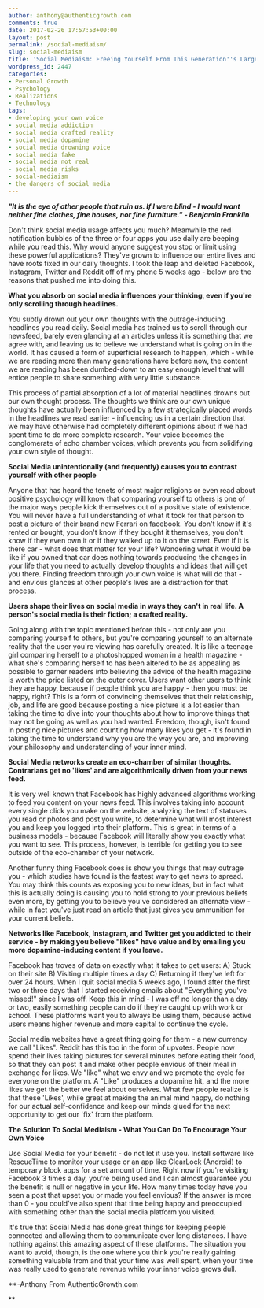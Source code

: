 ```yaml
---
author: anthony@authenticgrowth.com
comments: true
date: 2017-02-26 17:57:53+00:00
layout: post
permalink: /social-mediaism/
slug: social-mediaism
title: 'Social Mediaism: Freeing Yourself From This Generation''s Largest Addiction'
wordpress_id: 2447
categories:
- Personal Growth
- Psychology
- Realizations
- Technology
tags:
- developing your own voice
- social media addiction
- social media crafted reality
- social media dopamine
- social media drowning voice
- social media fake
- social media not real
- social media risks
- social-mediaism
- the dangers of social media
---
```


_**"It is the eye of other people that ruin us. If I were blind - I would want neither fine clothes, fine houses, nor fine furniture." - Benjamin Franklin**_


Don't think social media usage affects you much? Meanwhile the red notification bubbles of the three or four apps you use daily are beeping while you read this. Why would anyone suggest you stop or limit using these powerful applications? They've grown to influence our entire lives and have roots fixed in our daily thoughts. I took the leap and deleted Facebook, Instagram, Twitter and Reddit off of my phone 5 weeks ago - below are the reasons that pushed me into doing this.




**What you absorb on social media influences your thinking, even if you're only scrolling through headlines.**




You subtly drown out your own thoughts with the outrage-inducing headlines you read daily. Social media has trained us to scroll through our newsfeed, barely even glancing at an articles unless it is something that we agree with, and leaving us to believe we understand what is going on in the world. It has caused a form of superficial research to happen, which - while we are reading more than many generations have before now, the content we are reading has been dumbed-down to an easy enough level that will entice people to share something with very little substance.




This process of partial absorption of a lot of material headlines drowns out our own thought process. The thoughts we think are our own unique thoughts have actually been influenced by a few strategically placed words in the headlines we read earlier - influencing us in a certain direction that we may have otherwise had completely different opinions about if we had spent time to do more complete research. Your voice becomes the conglomerate of echo chamber voices, which prevents you from solidifying your own style of thought.

**Social Media unintentionally (and frequently) causes you to contrast yourself with other people**




Anyone that has heard the tenets of most major religions or even read about positive psychology will know that comparing yourself to others is one of the major ways people kick themselves out of a positive state of existence. You will never have a full understanding of what it took for that person to post a picture of their brand new Ferrari on facebook. You don't know if it's rented or bought, you don't know if they bought it themselves, you don't know if they even own it or if they walked up to it on the street. Even if it is there car - what does that matter for your life? Wondering what it would be like if you owned that car does nothing towards producing the changes in your life that you need to actually develop thoughts and ideas that will get you there. Finding freedom through your own voice is what will do that - and envious glances at other people's lives are a distraction for that process.




**Users shape their lives on social media in ways they can't in real life. A person's social media is their fiction; a crafted reality.**




Going along with the topic mentioned before this - not only are you comparing yourself to others, but you're comparing yourself to an alternate reality that the user you're viewing has carefully created. It is like a teenage girl comparing herself to a photoshopped woman in a health magazine - what she's comparing herself to has been altered to be as appealing as possible to garner readers into believing the advice of the health magazine is worth the price listed on the outer cover. Users want other users to think they are happy, because if people think you are happy - then you must be happy, right? This is a form of convincing themselves that their relationship, job, and life are good because posting a nice picture is a lot easier than taking the time to dive into your thoughts about how to improve things that may not be going as well as you had wanted. Freedom, though, isn't found in posting nice pictures and counting how many likes you get - it's found in taking the time to understand why you are the way you are, and improving your philosophy and understanding of your inner mind.




**Social Media networks create an eco-chamber of similar thoughts. Contrarians get no 'likes' and are algorithmically driven from your news feed.**




It is very well known that Facebook has highly advanced algorithms working to feed you content on your news feed. This involves taking into account every single click you make on the website, analyzing the text of statuses you read or photos and post you write, to determine what will most interest you and keep you logged into their platform. This is great in terms of a business models - because Facebook will literally show you exactly what you want to see. This process, however, is terrible for getting you to see outside of the eco-chamber of your network. 




Another funny thing Facebook does is show you things that may outrage you - which studies have found is the fastest way to get news to spread. You may think this counts as exposing you to new ideas, but in fact what this is actually doing is causing you to hold strong to your previous beliefs even more, by getting you to believe you've considered an alternate view - while in fact you've just read an article that just gives you ammunition for your current beliefs.

**Networks like Facebook, Instagram, and Twitter get you addicted to their service - by making you believe "likes" have value and by emailing you more dopamine-inducing content if you leave.**




Facebook has troves of data on exactly what it takes to get users: A) Stuck on their site B) Visiting multiple times a day C) Returning if they've left for over 24 hours. When I quit social media 5 weeks ago, I found after the first two or three days that I started receiving emails about "Everything you've missed!" since I was off. Keep this in mind - I was off no longer than a day or two, easily something people can do if they're caught up with work or school. These platforms want you to always be using them, because active users means higher revenue and more capital to continue the cycle.





Social media websites have a great thing going for them - a new currency we call "Likes". Reddit has this too in the form of upvotes. People now spend their lives taking pictures for several minutes before eating their food, so that they can post it and make other people envious of their meal in exchange for likes. We "like" what we envy and we promote the cycle for everyone on the platform. A "Like" produces a dopamine hit, and the more likes we get the better we feel about ourselves. What few people realize is that these 'Likes', while great at making the animal mind happy, do nothing for our actual self-confidence and keep our minds glued for the next opportunity to get our 'fix' from the platform.





**The Solution To Social Mediaism - What You Can Do To Encourage Your Own Voice**




Use Social Media for your benefit - do not let it use you. Install software like RescueTime to monitor your usage or an app like ClearLock (Android) to temporary block apps for a set amount of time. Right now if you're visiting Facebook 3 times a day, you're being used and I can almost guarantee you the benefit is null or negative in your life. How many times today have you seen a post that upset you or made you feel envious? If the answer is more than 0 - you could've also spent that time being happy and preoccupied with something other than the social media platform you visited.  




It's true that Social Media has done great things for keeping people connected and allowing them to communicate over long distances. I have nothing against this amazing aspect of these platforms. The situation you want to avoid, though, is the one where you think you're really gaining something valuable from and that your time was well spent, when your time was really used to generate revenue while your inner voice grows dull.




**-Anthony From AuthenticGrowth.com

**
